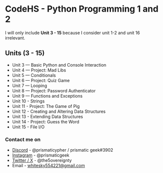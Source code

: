 # CodeHS - Python Programming 1 and 2

I will only include **Unit 3 - 15** because I consider unit 1-2 and unit 16 irrelevant.

## Units (3 - 15)
- 	Unit 3 — Basic Python and Console Interaction
- 	Unit 4 — Project: Mad Libs
- 	Unit 5 — Conditionals
- 	Unit 6 — Project: Quiz Game
- 	Unit 7 — Looping
- 	Unit 8 — Project: Password Authenticator
- 	Unit 9 — Functions and Exceptions
- 	Unit 10 - Strings
- 	Unit 11 - Project: The Game of Pig
- 	Unit 12 - Creating and Altering Data Structures
- 	Unit 13 - Extending Data Structures
- 	Unit 14 - Project: Guess the Word
- 	Unit 15 - File I/O


### Contact me on
- [Discord](https://discordapp.com/users/731039744158466051) - @prismaticypher / prismatic geek#3902
- [Instagram](https://instagram.com/prismaticgeek) - @prismaticgeek
- [Twitter / X](https://x.com/the5overeignty) - @the5overeignty
- Email - whitesky554221@gmail.com
